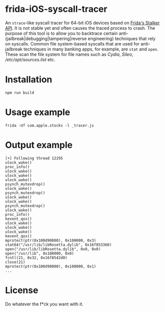 # frida-iOS-syscall-tracer

An `strace`-like syscall tracer for 64-bit iOS devices based on [Frida's Stalker API](https://frida.re/docs/stalker/). It is not stable yet and often causes the traced process to crash.
The purpose of this tool is to allow you to backtrace certain anti-(jailbreak|debugging|tampering|reverse engineering) techniques that rely on syscalls.
Common file system-based syscalls that are used for anti-jailbreak techniques in many banking apps, for example, are `stat` and `open`. These scan the file system for file names such as _Cydia_, _Sileo_, _/etc/apt/sources.list_ etc.


# Installation

```
npm run build
```

# Usage example

```
frida -Uf com.apple.stocks -l _tracer.js 
```

# Output example

```
[+] Following thread 12295
ulock_wake()
proc_info()
ulock_wake()
ulock_wake()
ulock_wake()
psynch_mutexdrop()
ulock_wake()
psynch_mutexdrop()
ulock_wake()
ulock_wake()
psynch_mutexdrop()
ulock_wake()
proc_info()
kevent_qos()
ulock_wake()
ulock_wake()
ulock_wake()
kevent_qos()
mprotect(ptr(0x100d90000), 0x100000, 0x3)
stat64("/usr/lib/libRosetta.dylib", 0x16f853360)
open("/usr/lib/libRosetta.dylib", 0x0, 0x0)
open("/usr/lib", 0x100000, 0x0)
fcntl(21, 0x32, 0x16f8542d0)
close(21)
mprotect(ptr(0x100d90000), 0x100000, 0x1)
...
```

# License

Do whatever the f*ck you want with it.
